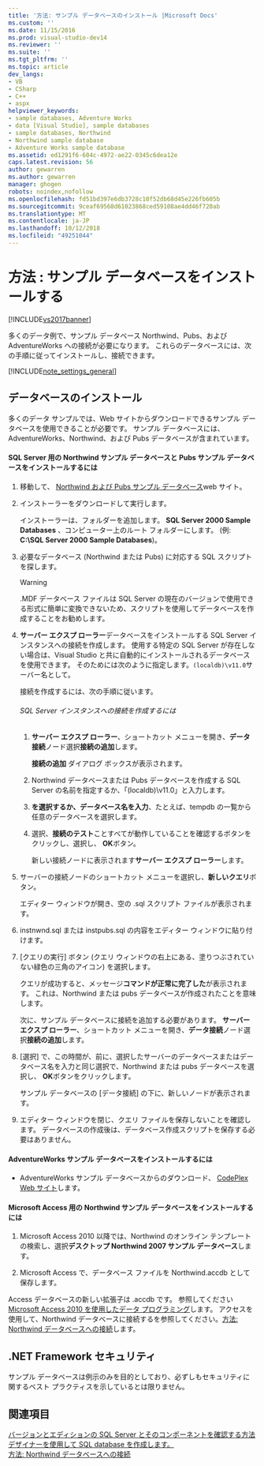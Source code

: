 ```yaml
---
title: '方法: サンプル データベースのインストール |Microsoft Docs'
ms.custom: ''
ms.date: 11/15/2016
ms.prod: visual-studio-dev14
ms.reviewer: ''
ms.suite: ''
ms.tgt_pltfrm: ''
ms.topic: article
dev_langs:
- VB
- CSharp
- C++
- aspx
helpviewer_keywords:
- sample databases, Adventure Works
- data [Visual Studio], sample databases
- sample databases, Northwind
- Northwind sample database
- Adventure Works sample database
ms.assetid: ed1291f6-604c-4972-ae22-0345c6dea12e
caps.latest.revision: 56
author: gewarren
ms.author: gewarren
manager: ghogen
robots: noindex,nofollow
ms.openlocfilehash: fd51bd397e6db3728c10f52db68d45e226fb605b
ms.sourcegitcommit: 9ceaf69568d61023868ced59108ae4dd46f720ab
ms.translationtype: MT
ms.contentlocale: ja-JP
ms.lasthandoff: 10/12/2018
ms.locfileid: "49251044"
---
```

# <a name="how-to-install-sample-databases"></a>方法 : サンプル データベースをインストールする
[!INCLUDE[vs2017banner](../includes/vs2017banner.md)]

多くのデータ例で、サンプル データベース Northwind、Pubs、および AdventureWorks への接続が必要になります。 これらのデータベースには、次の手順に従ってインストールし、接続できます。  
  
 [!INCLUDE[note_settings_general](../includes/note-settings-general-md.md)]  
  
## <a name="installing-databases"></a>データベースのインストール  
 多くのデータ サンプルでは、Web サイトからダウンロードできるサンプル データベースを使用できることが必要です。 サンプル データベースには、AdventureWorks、Northwind、および Pubs データベースが含まれています。  
  
#### <a name="to-install-the-northwind-and-pubs-sample-databases-for-sql-server"></a>SQL Server 用の Northwind サンプル データベースと Pubs サンプル データベースをインストールするには  
  
1.  移動して、 [Northwind および Pubs サンプル データベース](http://go.microsoft.com/fwlink?linkid=64296)web サイト。  
  
2.  インストーラーをダウンロードして実行します。  
  
     インストーラーは、フォルダーを追加します。 **SQL Server 2000 Sample Databases** 、コンピューター上のルート フォルダーにします。 (例: **C:\SQL Server 2000 Sample Databases**)。  
  
3.  必要なデータベース (Northwind または Pubs) に対応する SQL スクリプトを探します。  
  
    > [!WARNING]
    >  .MDF データベース ファイルは SQL Server の現在のバージョンで使用できる形式に簡単に変換できないため、スクリプトを使用してデータベースを作成することをお勧めします。  
  
4.  **サーバー エクスプ ローラー**データベースをインストールする SQL Server インスタンスへの接続を作成します。 使用する特定の SQL Server が存在しない場合は、Visual Studio と共に自動的にインストールされるデータベースを使用できます。 そのためには次のように指定します。`(localdb)\v11.0`サーバー名として。  
  
     接続を作成するには、次の手順に従います。  
  
    ###### <a name="to-create-a-connection-to-an-instance-of-sql-server"></a>SQL Server インスタンスへの接続を作成するには  
  
    1.  **サーバー エクスプ ローラー**、ショートカット メニューを開き、**データ接続**ノード選択**接続の追加**します。  
  
         **接続の追加** ダイアログ ボックスが表示されます。  
  
    2.  Northwind データベースまたは Pubs データベースを作成する SQL Server の名前を指定するか、「(localdb)\v11.0」と入力します。  
  
    3.  **を選択するか、データベース名を入力**、たとえば、tempdb の一覧から任意のデータベースを選択します。  
  
    4.  選択、**接続のテスト**ことすべてが動作していることを確認するボタンをクリックし、選択し、 **OK**ボタン。  
  
         新しい接続ノードに表示されます**サーバー エクスプ ローラー**します。  
  
5.  サーバーの接続ノードのショートカット メニューを選択し、**新しいクエリ**ボタン。  
  
     エディター ウィンドウが開き、空の .sql スクリプト ファイルが表示されます。  
  
6.  instnwnd.sql または instpubs.sql の内容をエディター ウィンドウに貼り付けます。  
  
7.  [クエリの実行] ボタン (クエリ ウィンドウの右上にある、塗りつぶされていない緑色の三角のアイコン) を選択します。  
  
     クエリが成功すると、メッセージ**コマンドが正常に完了した**が表示されます。 これは、Northwind または pubs データベースが作成されたことを意味します。  
  
     次に、サンプル データベースに接続を追加する必要があります。 **サーバー エクスプ ローラー**、ショートカット メニューを開き、**データ接続**ノード選択**接続の追加**します。  
  
8.  [選択] で、この時間が、前に、選択したサーバーのデータベースまたはデータベース名を入力と同じ選択で、Northwind または pubs データベースを選択し、 **OK**ボタンをクリックします。  
  
     サンプル データベースの [データ接続] の下に、新しいノードが表示されます。  
  
9. エディター ウィンドウを閉じ、クエリ ファイルを保存しないことを確認します。 データベースの作成後は、データベース作成スクリプトを保存する必要はありません。  
  
#### <a name="to-install-the-adventureworks-sample-databases"></a>AdventureWorks サンプル データベースをインストールするには  
  
-   AdventureWorks サンプル データベースからのダウンロード、 [CodePlex Web サイト](http://go.microsoft.com/fwlink/?linkid=87843)します。  
  
#### <a name="to-install-the-northwind-sample-database-for-microsoft-access"></a>Microsoft Access 用の Northwind サンプル データベースをインストールするには  
  
1.  Microsoft Access 2010 以降では、Northwind のオンライン テンプレートの検索し、選択**デスクトップ Northwind 2007 サンプル データベース**します。  
  
2.  Microsoft Access で、データベース ファイルを Northwind.accdb として保存します。  
  
 Access データベースの新しい拡張子は .accdb です。 参照してください[Microsoft Access 2010 を使用したデータ プログラミング](http://msdn.microsoft.com/library/office/ff965871.aspx)します。 アクセスを使用して、Northwind データベースに接続するを参照してください。[方法: Northwind データベースへの接続](../data-tools/how-to-connect-to-the-northwind-database.md)します。  
  
## <a name="net-framework-security"></a>.NET Framework セキュリティ  
 サンプル データベースは例示のみを目的としており、必ずしもセキュリティに関するベスト プラクティスを示しているとは限りません。  
  
## <a name="see-also"></a>関連項目  
 [バージョンとエディションの SQL Server とそのコンポーネントを確認する方法](http://support.microsoft.com/kb/321185)   
 [デザイナーを使用して SQL database を作成します。](../data-tools/create-a-sql-database-by-using-a-designer.md)   
 [方法: Northwind データベースへの接続](../data-tools/how-to-connect-to-the-northwind-database.md)